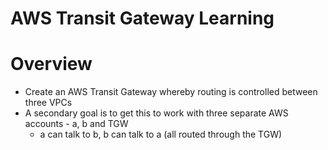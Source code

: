 # AWS Transit Gateway Learning

# Overview
- Create an AWS Transit Gateway whereby routing is controlled between three VPCs
- A secondary goal is to get this to work with three separate AWS accounts - a, b and TGW
  - a can talk to b, b can talk to a (all routed through the TGW)
  

 